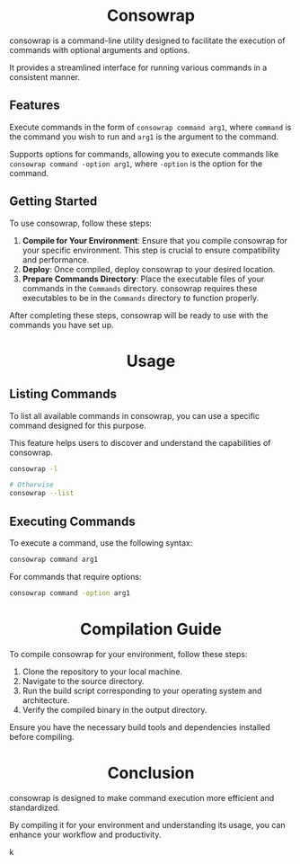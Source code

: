 <h1 align="center"> Consowrap </h1>

consowrap is a command-line utility designed to facilitate the execution of commands with optional arguments and options.

It provides a streamlined interface for running various commands in a consistent manner.

## Features
Execute commands in the form of `consowrap command arg1`, where `command` is the command you wish to run and `arg1` is the argument to the command.

Supports options for commands, allowing you to execute commands like `consowrap command -option arg1`, where `-option` is the option for the command.

## Getting Started
To use consowrap, follow these steps:

1. **Compile for Your Environment**: Ensure that you compile consowrap for your specific environment. This step is crucial to ensure compatibility and performance.
2. **Deploy**: Once compiled, deploy consowrap to your desired location.
3. **Prepare Commands Directory**: Place the executable files of your commands in the `Commands` directory. consowrap requires these executables to be in the `Commands` directory to function properly.

After completing these steps, consowrap will be ready to use with the commands you have set up.
  
<h1 align="center">
Usage
</h1>

## Listing Commands
To list all available commands in consowrap, you can use a specific command designed for this purpose. 

This feature helps users to discover and understand the capabilities of consowrap.

```bash
consowrap -l

# Otherwise
consowrap --list
```

## Executing Commands
To execute a command, use the following syntax:

```bash
consowrap command arg1
```

For commands that require options:

```bash
consowrap command -option arg1
```

<h1 align="center">
Compilation Guide
</h1>
To compile consowrap for your environment, follow these steps:

1. Clone the repository to your local machine.
2. Navigate to the source directory.
3. Run the build script corresponding to your operating system and architecture.
4. Verify the compiled binary in the output directory.


Ensure you have the necessary build tools and dependencies installed before compiling.

<h1 align="center">
Conclusion
</h1>

consowrap is designed to make command execution more efficient and standardized.

By compiling it for your environment and understanding its usage, you can enhance your workflow and productivity.

k
